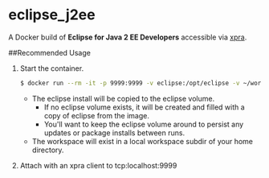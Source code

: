 # eclipse_j2ee
A Docker build of __Eclipse for Java 2 EE Developers__ accessible via [xpra](https://xpra.org/).



##Recommended Usage
1. Start the container.

	```bash
	$ docker run --rm -it -p 9999:9999 -v eclipse:/opt/eclipse -v ~/workspace:/opt/workspace aronahl/eclipse
	```
	* The eclipse install will be copied to the eclipse volume.
		* If no eclipse volume exists, it will be created and filled with a copy of eclipse from the image.
		* You'll want to keep the eclipse volume around to persist any updates or package installs between runs.
	* The workspace will exist in a local workspace subdir of your home directory.

2. Attach with an xpra client to tcp:localhost:9999


